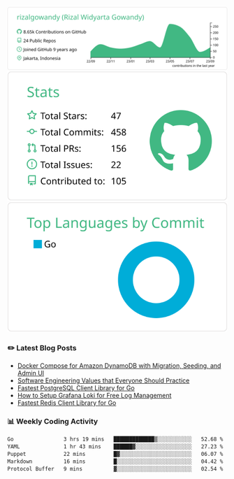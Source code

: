 ![profile-details](profile-summary-card-output/vue/0-profile-details.svg)
![stats](profile-summary-card-output/vue/3-stats.svg)
![most-commit-language](profile-summary-card-output/vue/2-most-commit-language.svg)

### :pencil2: Latest Blog Posts
<!-- BLOG-POST-LIST:START -->
- [Docker Compose for Amazon DynamoDB with Migration, Seeding, and Admin UI](https://medium.com/geekculture/docker-compose-for-amazon-dynamodb-with-migration-seeding-and-admin-ui-db11a348cc6a?source=rss-5763b0f1aba6------2)
- [Software Engineering Values that Everyone Should Practice](https://levelup.gitconnected.com/software-engineering-values-that-everyone-should-practice-c980d00cd103?source=rss-5763b0f1aba6------2)
- [Fastest PostgreSQL Client Library for Go](https://levelup.gitconnected.com/fastest-postgresql-client-library-for-go-579fa97909fb?source=rss-5763b0f1aba6------2)
- [How to Setup Grafana Loki for Free Log Management](https://levelup.gitconnected.com/how-to-setup-grafana-loki-for-free-log-management-ceb60558503c?source=rss-5763b0f1aba6------2)
- [Fastest Redis Client Library for Go](https://levelup.gitconnected.com/fastest-redis-client-library-for-go-7993f618f5ab?source=rss-5763b0f1aba6------2)
<!-- BLOG-POST-LIST:END -->

### 📊 Weekly Coding Activity
<!--START_SECTION:waka-->

```txt
Go                3 hrs 19 mins   █████████████▒░░░░░░░░░░░   52.68 %
YAML              1 hr 43 mins    ██████▓░░░░░░░░░░░░░░░░░░   27.23 %
Puppet            22 mins         █▓░░░░░░░░░░░░░░░░░░░░░░░   06.07 %
Markdown          16 mins         █░░░░░░░░░░░░░░░░░░░░░░░░   04.42 %
Protocol Buffer   9 mins          ▓░░░░░░░░░░░░░░░░░░░░░░░░   02.54 %
```

<!--END_SECTION:waka-->
